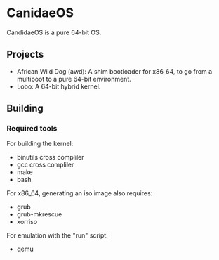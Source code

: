 # CanidaeOS

CandidaeOS is a pure 64-bit OS.

## Projects

* African Wild Dog (awd): A shim bootloader for x86_64, to go from a multiboot to a pure 64-bit environment.
* Lobo: A 64-bit hybrid kernel.

## Building

### Required tools
For building the kernel:
* binutils cross compliler
* gcc cross compliler
* make
* bash

For x86_64, generating an iso image also requires:
* grub
* grub-mkrescue
* xorriso

For emulation with the "run" script:
* qemu